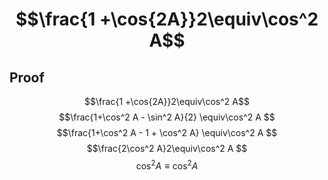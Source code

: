 # $$\frac{1 +\cos{2A}}2\equiv\cos^2 A$$

## Proof
$$\frac{1 +\cos{2A}}2\equiv\cos^2 A$$
$$\frac{1+\cos^2 A - \sin^2 A}{2} \equiv\cos^2 A $$
$$\frac{1+\cos^2 A - 1 + \cos^2 A} \equiv\cos^2 A $$
$$\frac{2\cos^2 A}2\equiv\cos^2 A $$
$$\cos^2 A\equiv\cos^2 A $$